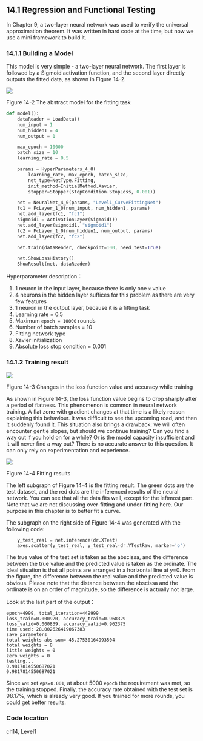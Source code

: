<!--Copyright © Microsoft Corporation. All rights reserved.
  适用于[License](https://github.com/Microsoft/ai-edu/blob/master/LICENSE.md)版权许可-->

## 14.1 Regression and Functional Testing

In Chapter 9, a two-layer neural network was used to verify the universal approximation theorem. It was written in hard code at the time, but now we use a mini framework to build it.

### 14.1.1 Building a Model

This model is very simple - a two-layer neural network. The first layer is followed by a Sigmoid activation function, and the second layer directly outputs the fitted data, as shown in Figure 14-2.

![](https://aiedugithub4a2.blob.core.windows.net/a2-images/Images/14/ch09_net.png)

Figure 14-2 The abstract model for the fitting task

```Python
def model():
    dataReader = LoadData()
    num_input = 1
    num_hidden1 = 4
    num_output = 1

    max_epoch = 10000
    batch_size = 10
    learning_rate = 0.5

    params = HyperParameters_4_0(
        learning_rate, max_epoch, batch_size,
        net_type=NetType.Fitting,
        init_method=InitialMethod.Xavier,
        stopper=Stopper(StopCondition.StopLoss, 0.001))

    net = NeuralNet_4_0(params, "Level1_CurveFittingNet")
    fc1 = FcLayer_1_0(num_input, num_hidden1, params)
    net.add_layer(fc1, "fc1")
    sigmoid1 = ActivationLayer(Sigmoid())
    net.add_layer(sigmoid1, "sigmoid1")
    fc2 = FcLayer_1_0(num_hidden1, num_output, params)
    net.add_layer(fc2, "fc2")

    net.train(dataReader, checkpoint=100, need_test=True)

    net.ShowLossHistory()
    ShowResult(net, dataReader)
```

Hyperparameter description：

1. 1 neuron in the input layer, because there is only one `x` value
2. 4 neurons in the hidden layer suffices for this problem as there are very few features
3. 1 neuron in the output layer, because it is a fitting task
4. Learning rate = 0.5
5. Maximum `epoch = 10000` rounds
6. Number of batch samples = 10
7. Fitting network type
8. Xavier initialization
9. Absolute loss stop condition = 0.001

### 14.1.2 Training result

![](https://aiedugithub4a2.blob.core.windows.net/a2-images/Images/14/ch09_loss.png)

Figure 14-3 Changes in the loss function value and accuracy while training

As shown in Figure 14-3, the loss function value begins to drop sharply after a period of flatness. This phenomenon is common in neural network training. A flat zone with gradient changes at that time is a likely reason explaining this behaviour. It was difficult to see the upcoming road, and then it suddenly found it. This situation also brings a drawback: we will often encounter gentle slopes, but should we continue training? Can you find a way out if you hold on for a while? Or is the model capacity insufficient and it will never find a way out? There is no accurate answer to this question. It can only rely on experimentation and experience.

![](https://aiedugithub4a2.blob.core.windows.net/a2-images/Images/14/ch09_result.png)

Figure 14-4 Fitting results

The left subgraph of Figure 14-4 is the fitting result. The green dots are the test dataset, and the red dots are the inferenced results of the neural network. You can see that all the data fits well, except for the leftmost part. Note that we are not discussing over-fitting and under-fitting here. Our purpose in this chapter is to better fit a curve.

The subgraph on the right side of Figure 14-4 was generated with the following code:

```Python
    y_test_real = net.inference(dr.XTest)
    axes.scatter(y_test_real, y_test_real-dr.YTestRaw, marker='o')
```

The true value of the test set is taken as the abscissa, and the difference between the true value and the predicted value is taken as the ordinate. The ideal situation is that all points are arranged in a horizontal line at y=0. From the figure, the difference between the real value and the predicted value is obvious. Please note that the distance between the abscissa and the ordinate is on an order of magnitude, so the difference is actually not large.

Look at the last part of the output：

```
epoch=4999, total_iteration=449999
loss_train=0.000920, accuracy_train=0.968329
loss_valid=0.000839, accuracy_valid=0.962375
time used: 28.002626419067383
save parameters
total weights abs sum= 45.27530164993504
total weights = 8
little weights = 0
zero weights = 0
testing...
0.9817814550687021
0.9817814550687021
```

Since we set `eps=0.001`, at about 5000 `epoch` the requirement was met, so the training stopped. Finally, the accuracy rate obtained with the test set is 98.17%, which is already very good. If you trained for more rounds, you could get better results.

### Code location

ch14, Level1
